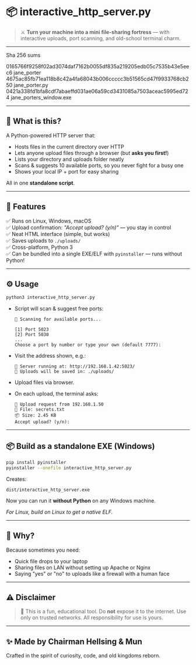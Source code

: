 
# 📦 interactive_http_server.py

> ⚔️ **Turn your machine into a mini file-sharing fortress** — with interactive uploads, port scanning, and old-school terminal charm.

---

Sha 256 sums

0165766f9258f02ad3074daf7162b0055df835a219205edb05c7535b43e5eec6  jane_porter
4675ac85fb71ea118b8c42a4fa68043b006ccccc3b51565cd47f9933768cb250  jane_porter.py
0421a338fd1bfa8cdf7abaeffd031ae06a59cd3431085a7503aceac5995ed724  jane_porters_window.exe

---

## 🚀 **What is this?**

A Python-powered HTTP server that:
- Hosts files in the current directory over HTTP
- Lets anyone upload files through a browser (but **asks you first!**)
- Lists your directory and uploads folder neatly
- Scans & suggests 10 available ports, so you never fight for a busy one
- Shows your local IP + port for easy sharing

All in one **standalone script**.

---

## 🧰 **Features**
✅ Runs on Linux, Windows, macOS  
✅ Upload confirmation: *"Accept upload? (y/n)"* — you stay in control  
✅ Neat HTML interface (simple, but works)  
✅ Saves uploads to `./uploads/`  
✅ Cross-platform, Python 3  
✅ Can be bundled into a single EXE/ELF with `pyinstaller` — runs without Python!

---

## ⚙️ **Usage**

```bash
python3 interactive_http_server.py
```

- Script will scan & suggest free ports:
  ```
  📡 Scanning for available ports...

  [1] Port 5023
  [2] Port 5030
  ...
  Choose a port by number or type your own (default 7777):
  ```
- Visit the address shown, e.g.:
  ```
  🚀 Server running at: http://192.168.1.42:5023/
  📁 Uploads will be saved in: ./uploads/
  ```

- Upload files via browser.  
- On each upload, the terminal asks:
  ```
  🔔 Upload request from 192.168.1.50
  📄 File: secrets.txt
  📦 Size: 2.45 KB
  Accept upload? (y/n):
  ```

---

## 📦 **Build as a standalone EXE (Windows)**

```bash
pip install pyinstaller
pyinstaller --onefile interactive_http_server.py
```

Creates:
```
dist/interactive_http_server.exe
```

Now you can run it **without Python** on any Windows machine.

*For Linux, build on Linux to get a native ELF.*

---

## 🧙 **Why?**

Because sometimes you need:
- Quick file drops to your laptop
- Sharing files on LAN without setting up Apache or Nginx
- Saying "yes" or "no" to uploads like a firewall with a human face

---

## ⚠️ **Disclaimer**

> 🧪 This is a fun, educational tool.
> Do **not** expose it to the internet.
> Use only on trusted networks.
> All responsibility for use is yours.

---

## ✨ **Made by Chairman Hellsing & Mun**
Crafted in the spirit of curiosity, code, and old kingdoms reborn.
